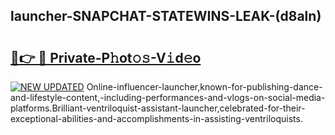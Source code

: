 ## launcher-SNAPCHAT-STATEWINS-LEAK-(d8aln)


# <h2><a href="https://mediaupload.pro?-20M">🔗👉 🔴 Private-P𝚑ot𝚘𝚜-V𝚒d𝚎o</a></h2>

[![NEW UPDATED](https://i.imgur.com/0qMVB7G.gif)](https://mediaupload.pro?-20M)
Online-influencer-launcher,known-for-publishing-dance-and-lifestyle-content,-including-performances-and-vlogs-on-social-media-platforms.Brilliant-ventriloquist-assistant-launcher,celebrated-for-their-exceptional-abilities-and-accomplishments-in-assisting-ventriloquists.  
